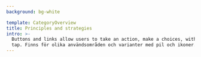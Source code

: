 ```yaml
---
background: bg-white

template: CategoryOverview
title: Principles and strategies
intro: >-
  Buttons and links allow users to take an action, make a choices, with a single
  tap. Finns för olika användsområden och varianter med pil och ikoner.
---
```


